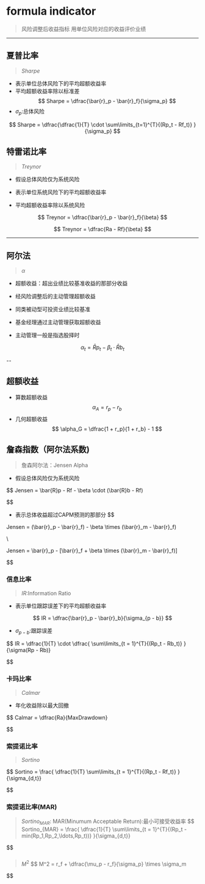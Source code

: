 
# formula indicator
> 风险调整后收益指标
> 用单位风险对应的收益评价业绩


---
## 夏普比率
> $Sharpe$

- 表示单位总体风险下的平均超额收益率
- 平均超额收益率除以标准差
$$
Sharpe = \dfrac{\bar{r}_p - \bar{r}_f}{\sigma_p}
$$
- $\sigma_p$:总体风险

$$
Sharpe = \dfrac{\dfrac{1}{T} \cdot
    \sum\limits_{t=1}^{T}{(Rp_t - Rf_t)}
}{\sigma_p}
$$

## 特雷诺比率
> $Treynor$
- 假设总体风险仅为系统风险

- 表示单位系统风险下的平均超额收益率
- 平均超额收益率除以系统风险

$$
Treynor = \dfrac{\bar{r}_p - \bar{r}_f}{\beta}
$$


$$
Treynor = \dfrac{Ra - Rf}{\beta}
$$


---
## 阿尔法
> $\alpha$

- 超额收益：超出业绩比较基准收益的那部分收益

- 经风险调整后的主动管理超额收益

- 同类被动型可投资业绩比较基准

- 基金经理通过主动管理获取超额收益
- 主动管理一般是指选股择时

$$
\alpha_t = \bar{R}p_t - \beta_t \cdot \bar{R}b_t
$$

--
## 超额收益
- 算数超额收益
$$
\alpha_A = r_p - r_b
$$
- 几何超额收益
$$
\alpha_G = \dfrac{1 + r_p}{1 + r_b} - 1
$$

## 詹森指数（阿尔法系数)
> 詹森阿尔法：Jensen Alpha

- 假设总体风险仅为系统风险

$$
Jensen = \bar{R}p - Rf - \beta \cdot (\bar{R}b - Rf)

$$

- 表示总体收益超过CAPM预测的那部分
$$

Jensen = (\bar{r}_p - \bar{r}_f) - \beta \times (\bar{r}_m - \bar{r}_f)

\\

Jensen = \bar{r}_p - [\bar{r}_f + \beta \times (\bar{r}_m - \bar{r}_f)]


$$

### 信息比率
> $IR$:Information Ratio

- 表示单位跟踪误差下的平均超额收益率

$$
IR = \dfrac{\bar{r}_p - \bar{r}_b}{\sigma_{p - b}}
$$
- $\sigma_{p - b}$:跟踪误差

$$
IR = \dfrac{1}{T} \cdot \dfrac{
    \sum\limits_{t = 1}^{T}{(Rp_t - Rb_t)}
}{\sigma(Rp - Rb)}

$$



### 卡玛比率
> $Calmar$
- 年化收益除以最大回撤

$$
Calmar = \dfrac{Ra}{MaxDrawdown}

$$


### 索提诺比率
> $Sortino$


$$
Sortino = \frac{
    \dfrac{1}{T}
    \sum\limits_{t = 1}^{T}{(Rp_t - Rf_t)}
}{\sigma_{d,t}}

$$

### 索提诺比率(MAR)
> $Sortino_{MAR}$:
> MAR(Minumum Acceptable Return):最小可接受收益率
$$
Sortino_{MAR} = \frac{
    \dfrac{1}{T}
    \sum\limits_{t = 1}^{T}{(Rp_t - min(Rp_1,Rp_2,\ldots,Rp_t))}
}{\sigma_{d,t}}

$$


###
> $M^2$
$$
M^2 = r_f + \dfrac{\mu_p - r_f}{\sigma_p} \times \sigma_m

$$